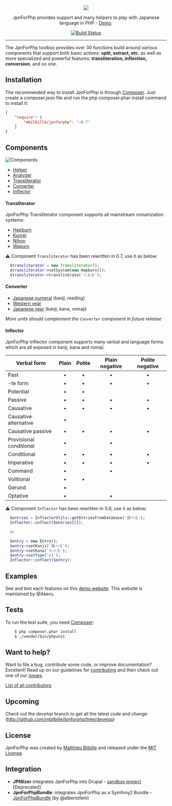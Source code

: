 <p align="center">
  <img src='https://raw.githubusercontent.com/mbilbille/jpnforphp/gh-pages/images/logo.png'/>
</p>

<p align="center">
  JpnForPhp provides support and many helpers to play with Japanese language in PHP - <a href="http://jpnforphpdemos.nebuleux.be">Demo</a>.
</p>

<p align="center">
  <a href="http://travis-ci.org/mbilbille/jpnforphp"><img alt="Build Status" src="https://travis-ci.org/mbilbille/jpnforphp.svg?branch=master"></a>
</p>

---

The JpnForPhp toolbox provides over 30 functions build around various components that support both basic actions: **split, extract, etc.** as well as more specialized and powerful features: **transliteration, inflection, conversion**, and so one.


## Installation

The recommended way to install JpnForPhp is through [Composer](http://getcomposer.org/). Just create a composer.json file and run the php composer.phar install command to install it:

```json
{
    "require": {
        "mbilbille/jpnforphp": "~0.7"
    }
}
```

## Components

![Components](https://raw.github.com/mbilbille/jpnforphp/gh-pages/images/components_schema.png)

* [Helper](https://github.com/mbilbille/jpnforphp/tree/master/src/JpnForPhp/Helper)
* [Analyzer](https://github.com/mbilbille/jpnforphp/tree/master/src/JpnForPhp/Analyzer)
* [Transliterator](https://github.com/mbilbille/jpnforphp/tree/master/src/JpnForPhp/Transliterator)
* [Converter](https://github.com/mbilbille/jpnforphp/tree/master/src/JpnForPhp/Converter)
* [Inflector](https://github.com/mbilbille/jpnforphp/tree/master/src/JpnForPhp/Inflector)

#### Transliterator

JpnForPhp Transliterator component supports all mainstream romanization systems:

* [Hepburn](http://en.wikipedia.org/wiki/Hepburn_romanization)
* [Kunrei](http://en.wikipedia.org/wiki/Kunrei-shiki_romanization)
* [Nihon](http://en.wikipedia.org/wiki/Nihon-shiki_romanization)
* [Wapuro](http://en.wikipedia.org/wiki/W%C4%81puro_r%C5%8Dmaji)

:warning: Component `Transliterator` has been rewritten in 0.7, use it as below:
```php
  $transliterator = new Transliterator();
  $transliterator->setSystem(new Hepburn());
  $transliterator->transliterate('くるま');
```

#### Converter

* [Japanese numeral](https://github.com/mbilbille/jpnforphp/blob/master/src/JpnForPhp/Converter/Converter.php#L374) (kanji, reading)
* [Western year](https://github.com/mbilbille/jpnforphp/blob/master/src/JpnForPhp/Converter/Converter.php#L451)
* [Japanese year](https://github.com/mbilbille/jpnforphp/blob/master/src/JpnForPhp/Converter/Converter.php#L515) (kanji, kana, romaji)

*More units should complement the `Converter` component in future release*


#### Inflector

JpnForPhp Inflector component supports many verbal and language forms which are all exposed in kanji, kana and romaji.

| Verbal form             | Plain | Polite | Plain negative | Polite negative |
| ----------------------- |:-----:|:------:|:--------------:|:---------------:|
| Past                    | •     | •      | •              | •               |
| -te form                | •     | •      | •              | •               |
| Potential               | •     | •      |                |                 |
| Passive                 | •     | •      | •              | •               |
| Causative               | •     | •      | •              | •               |
| Causative alternative   | •     |        |                |                 |
| Causative passive       | •     | •      | •              | •               |
| Provisional conditional | •     |        | •              |                 |
| Conditional             | •     | •      | •              | •               |
| Imperative              | •     | •      | •              | •               |
| Command                 | •     |        | •              |                 |
| Volitional              | •     | •      |                |                 |
| Gerund                  | •     |        |                |                 |
| Optative                | •     |        | •              |                 |


:warning: Component `Inflector` has been rewritten in 0.8, use it as below:

```php
  $entries = InflectorUtils::getEntriesFromDatabase('食べる');
  Inflector::inflect($entries[0]);

  or

  $entry = new Entry();
  $entry->setKanji('食べる');
  $entry->setKana('たべる');
  $entry->setType('v1');
  Inflector::inflect($entry);

```

## Examples

See and test each features on this [demo website](http://jpnforphpdemos.nebuleux.be).
This website is maintained by @Akeru.


## Tests

To run the test suite, you need [Composer](http://getcomposer.org/):

```bash
    $ php composer.phar install
    $ ./vendor/bin/phpunit
```

## Want to help?
Want to file a bug, contribute some code, or improve documentation? Excellent! Read up on our guidelines for [contributing](https://github.com/mbilbille/jpnforphp/tree/master/CONTRIBUTING.md) and then check out one of our [issues](https://github.com/mbilbille/jpnforphp/issues).

[List of all contributors](https://github.com/mbilbille/jpnforphp/graphs/contributors)


## Upcoming

Check out the _develop_ branch to get all the latest code and change (http://github.com/mbilbille/jpnforphp/tree/develop)

## License

JpnForPhp was created by [Matthieu Bilbille](http://github.com/mbilbille) and released under the [MIT License](http://github.com/mbilbille/jpnforphp/blob/master/LICENSE).

## Integration

- **JPNlizer** integrates JpnForPhp into Drupal - [sandbox project](http://drupal.org/sandbox/mbilbille/1613510) [Deprecated]
- **JpnForPhpBundle**: integrates JpnForPhp as a Symfony2 Bundle - [JpnForPhpBundle](http://github.com/albertofem/JpnForPhpBundle) (by @albertofem)
